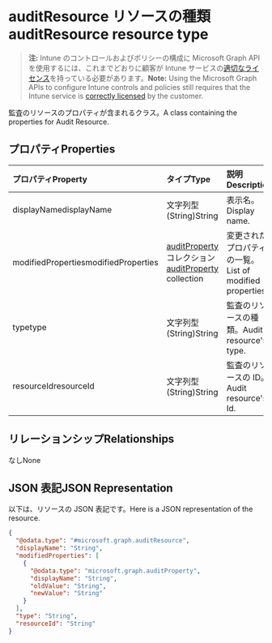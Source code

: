 # <a name="auditresource-resource-type"></a><span data-ttu-id="fa57e-101">auditResource リソースの種類</span><span class="sxs-lookup"><span data-stu-id="fa57e-101">auditResource resource type</span></span>

> <span data-ttu-id="fa57e-102">**注:** Intune のコントロールおよびポリシーの構成に Microsoft Graph API を使用するには、これまでどおりに顧客が Intune サービスの[適切なライセンス](https://go.microsoft.com/fwlink/?linkid=839381)を持っている必要があります。</span><span class="sxs-lookup"><span data-stu-id="fa57e-102">**Note:** Using the Microsoft Graph APIs to configure Intune controls and policies still requires that the Intune service is [correctly licensed](https://go.microsoft.com/fwlink/?linkid=839381) by the customer.</span></span>

<span data-ttu-id="fa57e-103">監査のリソースのプロパティが含まれるクラス。</span><span class="sxs-lookup"><span data-stu-id="fa57e-103">A class containing the properties for Audit Resource.</span></span>
## <a name="properties"></a><span data-ttu-id="fa57e-104">プロパティ</span><span class="sxs-lookup"><span data-stu-id="fa57e-104">Properties</span></span>
|<span data-ttu-id="fa57e-105">プロパティ</span><span class="sxs-lookup"><span data-stu-id="fa57e-105">Property</span></span>|<span data-ttu-id="fa57e-106">タイプ</span><span class="sxs-lookup"><span data-stu-id="fa57e-106">Type</span></span>|<span data-ttu-id="fa57e-107">説明</span><span class="sxs-lookup"><span data-stu-id="fa57e-107">Description</span></span>|
|:---|:---|:---|
|<span data-ttu-id="fa57e-108">displayName</span><span class="sxs-lookup"><span data-stu-id="fa57e-108">displayName</span></span>|<span data-ttu-id="fa57e-109">文字列型 (String)</span><span class="sxs-lookup"><span data-stu-id="fa57e-109">String</span></span>|<span data-ttu-id="fa57e-110">表示名。</span><span class="sxs-lookup"><span data-stu-id="fa57e-110">Display name.</span></span>|
|<span data-ttu-id="fa57e-111">modifiedProperties</span><span class="sxs-lookup"><span data-stu-id="fa57e-111">modifiedProperties</span></span>|<span data-ttu-id="fa57e-112">[auditProperty](../resources/intune_auditing_auditproperty.md) コレクション</span><span class="sxs-lookup"><span data-stu-id="fa57e-112">[auditProperty](../resources/intune_auditing_auditproperty.md) collection</span></span>|<span data-ttu-id="fa57e-113">変更されたプロパティの一覧。</span><span class="sxs-lookup"><span data-stu-id="fa57e-113">List of modified properties.</span></span>|
|<span data-ttu-id="fa57e-114">type</span><span class="sxs-lookup"><span data-stu-id="fa57e-114">type</span></span>|<span data-ttu-id="fa57e-115">文字列型 (String)</span><span class="sxs-lookup"><span data-stu-id="fa57e-115">String</span></span>|<span data-ttu-id="fa57e-116">監査のリソースの種類。</span><span class="sxs-lookup"><span data-stu-id="fa57e-116">Audit resource's type.</span></span>|
|<span data-ttu-id="fa57e-117">resourceId</span><span class="sxs-lookup"><span data-stu-id="fa57e-117">resourceId</span></span>|<span data-ttu-id="fa57e-118">文字列型 (String)</span><span class="sxs-lookup"><span data-stu-id="fa57e-118">String</span></span>|<span data-ttu-id="fa57e-119">監査のリソースの ID。</span><span class="sxs-lookup"><span data-stu-id="fa57e-119">Audit resource's Id.</span></span>|

## <a name="relationships"></a><span data-ttu-id="fa57e-120">リレーションシップ</span><span class="sxs-lookup"><span data-stu-id="fa57e-120">Relationships</span></span>
<span data-ttu-id="fa57e-121">なし</span><span class="sxs-lookup"><span data-stu-id="fa57e-121">None</span></span>
## <a name="json-representation"></a><span data-ttu-id="fa57e-122">JSON 表記</span><span class="sxs-lookup"><span data-stu-id="fa57e-122">JSON Representation</span></span>
<span data-ttu-id="fa57e-123">以下は、リソースの JSON 表記です。</span><span class="sxs-lookup"><span data-stu-id="fa57e-123">Here is a JSON representation of the resource.</span></span>
<!--{
  "blockType": "resource",
  "@odata.type": "microsoft.graph.auditResource"
}-->
``` json
{
  "@odata.type": "#microsoft.graph.auditResource",
  "displayName": "String",
  "modifiedProperties": [
    {
      "@odata.type": "microsoft.graph.auditProperty",
      "displayName": "String",
      "oldValue": "String",
      "newValue": "String"
    }
  ],
  "type": "String",
  "resourceId": "String"
}
```



